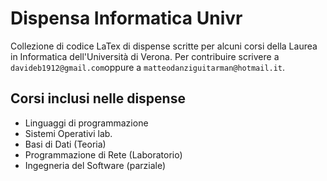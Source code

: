 # Dispensa Informatica Univr
Collezione di codice LaTex di dispense scritte per alcuni corsi della Laurea in Informatica dell'Università di Verona.
Per contribuire scrivere a `davideb1912@gmail.com`oppure a `matteodanziguitarman@hotmail.it`.

## Corsi inclusi nelle dispense
- Linguaggi di programmazione
- Sistemi Operativi lab.
- Basi di Dati (Teoria)
- Programmazione di Rete (Laboratorio)
- Ingegneria del Software (parziale)
